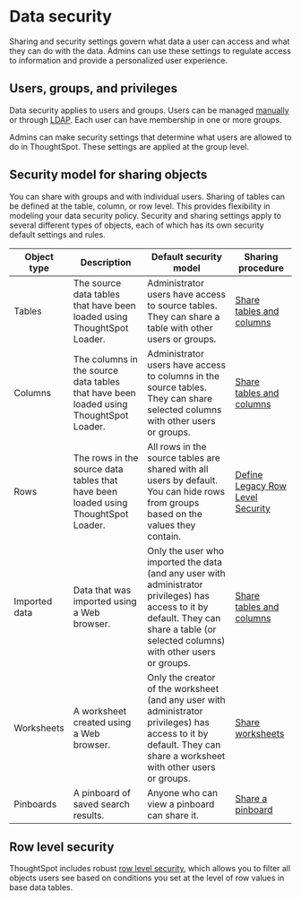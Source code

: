 # Data security

Sharing and security settings govern what data a user can access and what they can do with the data. Admins can use these settings to regulate access to information and provide a personalized user experience.

## Users, groups, and privileges

Data security applies to users and groups. Users can be managed [manually](../users_groups/about_users_groups.html#) or through [LDAP](../setup/about_LDAP.html#). Each user can have membership in one or more groups.

Admins can make security settings that determine what users are allowed to do in ThoughtSpot. These settings are applied at the group level.

## Security model for sharing objects

You can share with groups and with individual users. Sharing of tables can be defined at the table, column, or row level. This provides flexibility in modeling your data security policy. Security and sharing settings apply to several different types of objects, each of which has its own security default settings and rules.

|Object type|Description|Default security model|Sharing procedure|
|-----------|-----------|----------------------|-----------------|
|Tables|The source data tables that have been loaded using ThoughtSpot Loader.|Administrator users have access to source tables. They can share a table with other users or groups.|[Share tables and columns](share_source_tables.html#)|
|Columns|The columns in the source data tables that have been loaded using ThoughtSpot Loader.|Administrator users have access to columns in the source tables. They can share selected columns with other users or groups.|[Share tables and columns](share_source_tables.html#)|
|Rows|The rows in the source data tables that have been loaded using ThoughtSpot Loader.|All rows in the source tables are shared with all users by default. You can hide rows from groups based on the values they contain.|[Define Legacy Row Level Security](row_security.html#)|
|Imported data|Data that was imported using a Web browser.|Only the user who imported the data \(and any user with administrator privileges\) has access to it by default. They can share a table \(or selected columns\) with other users or groups.|[Share tables and columns](share_source_tables.html#)|
|Worksheets|A worksheet created using a Web browser.|Only the creator of the worksheet \(and any user with administrator privileges\) has access to it by default. They can share a worksheet with other users or groups.|[Share worksheets](share_worksheets.html)|
|Pinboards|A pinboard of saved search results.|Anyone who can view a pinboard can share it.|[Share a pinboard](share_pinboards.html)|

## Row level security

ThoughtSpot includes robust [row level security](about_row_security.html#), which allows you to filter all objects users see based on conditions you set at the level of row values in base data tables.

